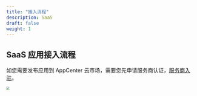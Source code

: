 ```yaml
---
title: "接入流程"
description: SaaS
draft: false
weight: 1
---
```

## SaaS 应用接入流程

如您需要发布应用到 AppCenter 云市场，需要您先申请服务商认证，[服务商入驻](/appcenter/market/serviceprovider/20_contracts/)。

<img src="/appcenter/dev-platform/saas-developer-guide/_image/saas-flow.png" style="zoom:50%;" />